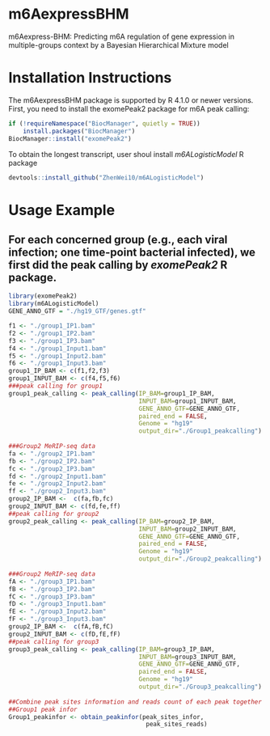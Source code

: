 # m6AexpressBHM
m6Aexpress-BHM: Predicting m6A regulation of gene expression in multiple-groups context by a Bayesian Hierarchical Mixture model
# Installation Instructions
The m6AexpressBHM package is supported by R 4.1.0 or newer versions. First, you need to install the exomePeak2 package for m6A peak calling:
```r
if (!requireNamespace("BiocManager", quietly = TRUE))
    install.packages("BiocManager")
BiocManager::install("exomePeak2")
```
To obtain the longest transcript, user shoul install *m6ALogisticModel* R package
```r
devtools::install_github("ZhenWei10/m6ALogisticModel")
```
# Usage Example
## For each concerned group (e.g., each viral infection; one time-point bacterial infected), we first did the peak calling by *exomePeak2* R package.
```r
library(exomePeak2)
library(m6ALogisticModel)
GENE_ANNO_GTF = "./hg19_GTF/genes.gtf"

f1 <- "./group1_IP1.bam"
f2 <- "./group1_IP2.bam"
f3 <- "./group1_IP3.bam"
f4 <- "./group1_Input1.bam"
f5 <- "./group1_Input2.bam"
f6 <- "./group1_Input3.bam"
group1_IP_BAM <- c(f1,f2,f3)
group1_INPUT_BAM <- c(f4,f5,f6)
###peak calling for group1
group1_peak_calling <- peak_calling(IP_BAM=group1_IP_BAM,
                                    INPUT_BAM=group1_INPUT_BAM,
                                    GENE_ANNO_GTF=GENE_ANNO_GTF,
                                    paired_end = FALSE,
                                    Genome = "hg19"
                                    output_dir="./Group1_peakcalling")
                                                           
###Group2 MeRIP-seq data
fa <- "./group2_IP1.bam"
fb <- "./group2_IP2.bam"
fc <- "./group2_IP3.bam"
fd <- "./group2_Input1.bam"
fe <- "./group2_Input2.bam"
ff <- "./group2_Input3.bam"
group2_IP_BAM <-  c(fa,fb,fc)
group2_INPUT_BAM <- c(fd,fe,ff)
##peak calling for group2
group2_peak_calling <- peak_calling(IP_BAM=group2_IP_BAM,
                                    INPUT_BAM=group2_INPUT_BAM,
                                    GENE_ANNO_GTF=GENE_ANNO_GTF,
                                    paired_end = FALSE,
                                    Genome = "hg19"
                                    output_dir="./Group2_peakcalling")
                                
###Group2 MeRIP-seq data
fA <- "./group3_IP1.bam"
fB <- "./group3_IP2.bam"
fC <- "./group3_IP3.bam"
fD <- "./group3_Input1.bam"
fE <- "./group3_Input2.bam"
fF <- "./group3_Input3.bam"
group2_IP_BAM <-  c(fA,fB,fC)
group2_INPUT_BAM <- c(fD,fE,fF)
##peak calling for group3
group3_peak_calling <- peak_calling(IP_BAM=group3_IP_BAM,
                                    INPUT_BAM=group3_INPUT_BAM,
                                    GENE_ANNO_GTF=GENE_ANNO_GTF,
                                    paired_end = FALSE,
                                    Genome = "hg19"
                                    output_dir="./Group3_peakcalling")
                                    
##Combine peak sites information and reads count of each peak together 
##Group1 peak infor
Group1_peakinfor <- obtain_peakinfor(peak_sites_infor,
                                      peak_sites_reads)

                                    
```





```
